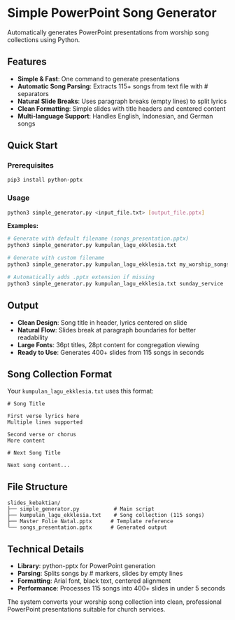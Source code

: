 # Simple PowerPoint Song Generator

Automatically generates PowerPoint presentations from worship song collections using Python.

## Features

- **Simple & Fast**: One command to generate presentations
- **Automatic Song Parsing**: Extracts 115+ songs from text file with # separators  
- **Natural Slide Breaks**: Uses paragraph breaks (empty lines) to split lyrics
- **Clean Formatting**: Simple slides with title headers and centered content
- **Multi-language Support**: Handles English, Indonesian, and German songs

## Quick Start

### Prerequisites
```bash
pip3 install python-pptx
```

### Usage

```bash
python3 simple_generator.py <input_file.txt> [output_file.pptx]
```

**Examples:**
```bash
# Generate with default filename (songs_presentation.pptx)
python3 simple_generator.py kumpulan_lagu_ekklesia.txt

# Generate with custom filename
python3 simple_generator.py kumpulan_lagu_ekklesia.txt my_worship_songs.pptx

# Automatically adds .pptx extension if missing
python3 simple_generator.py kumpulan_lagu_ekklesia.txt sunday_service
```

## Output

- **Clean Design**: Song title in header, lyrics centered on slide
- **Natural Flow**: Slides break at paragraph boundaries for better readability
- **Large Fonts**: 36pt titles, 28pt content for congregation viewing
- **Ready to Use**: Generates 400+ slides from 115 songs in seconds

## Song Collection Format

Your `kumpulan_lagu_ekklesia.txt` uses this format:
```
# Song Title

First verse lyrics here
Multiple lines supported

Second verse or chorus
More content

# Next Song Title

Next song content...
```

## File Structure

```
slides_kebaktian/
├── simple_generator.py           # Main script
├── kumpulan_lagu_ekklesia.txt    # Song collection (115 songs)
├── Master Folie Natal.pptx      # Template reference
└── songs_presentation.pptx      # Generated output
```

## Technical Details

- **Library**: python-pptx for PowerPoint generation
- **Parsing**: Splits songs by # markers, slides by empty lines
- **Formatting**: Arial font, black text, centered alignment
- **Performance**: Processes 115 songs into 400+ slides in under 5 seconds

The system converts your worship song collection into clean, professional PowerPoint presentations suitable for church services.